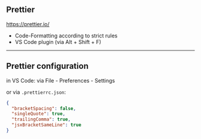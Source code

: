 ## Prettier

https://prettier.io/

- Code-Formatting according to strict rules
- VS Code plugin (via Alt + Shift + F)

---

## Prettier configuration

in VS Code: via File - Preferences - Settings

or via `.prettierrc.json`:

```json
{
  "bracketSpacing": false,
  "singleQuote": true,
  "trailingComma": true,
  "jsxBracketSameLine": true
}
```
